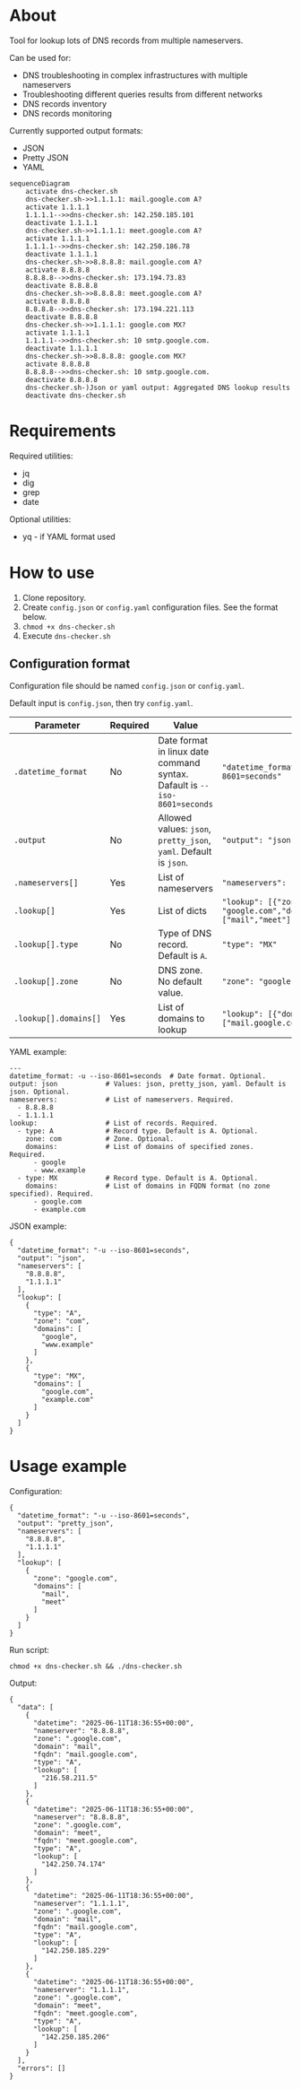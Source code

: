 # About

Tool for lookup lots of DNS records from multiple nameservers.

Can be used for:
- DNS troubleshooting in complex infrastructures with multiple nameservers
- Troubleshooting different queries results from different networks
- DNS records inventory
- DNS records monitoring

Currently supported output formats:
- JSON
- Pretty JSON
- YAML

```mermaid
sequenceDiagram
    activate dns-checker.sh
    dns-checker.sh->>1.1.1.1: mail.google.com A?
    activate 1.1.1.1
    1.1.1.1-->>dns-checker.sh: 142.250.185.101
    deactivate 1.1.1.1
    dns-checker.sh->>1.1.1.1: meet.google.com A?
    activate 1.1.1.1
    1.1.1.1-->>dns-checker.sh: 142.250.186.78
    deactivate 1.1.1.1
    dns-checker.sh->>8.8.8.8: mail.google.com A?
    activate 8.8.8.8
    8.8.8.8-->>dns-checker.sh: 173.194.73.83
    deactivate 8.8.8.8
    dns-checker.sh->>8.8.8.8: meet.google.com A?
    activate 8.8.8.8
    8.8.8.8-->>dns-checker.sh: 173.194.221.113
    deactivate 8.8.8.8
    dns-checker.sh->>1.1.1.1: google.com MX?
    activate 1.1.1.1
    1.1.1.1-->>dns-checker.sh: 10 smtp.google.com.
    deactivate 1.1.1.1
    dns-checker.sh->>8.8.8.8: google.com MX?
    activate 8.8.8.8
    8.8.8.8-->>dns-checker.sh: 10 smtp.google.com.
    deactivate 8.8.8.8
    dns-checker.sh-)Json or yaml output: Aggregated DNS lookup results
    deactivate dns-checker.sh
```

# Requirements

Required utilities:
- jq
- dig
- grep
- date

Optional utilities:
- yq - if YAML format used

# How to use

1. Clone repository.
2. Create `config.json` or `config.yaml` configuration files. See the format below.
3. `chmod +x dns-checker.sh`
4. Execute `dns-checker.sh`

## Configuration format

Configuration file should be named `config.json` or `config.yaml`.

Default input is `config.json`, then try `config.yaml`.

| Parameter | Required | Value | Exaple |
| - | - | - | - |
| `.datetime_format` | No | Date format in linux date command syntax. Dafault is `--iso-8601=seconds` | `"datetime_format": "-u --iso-8601=seconds"` |
| `.output` | No | Allowed values: `json`, `pretty_json`, `yaml`. Default is `json`. | `"output": "json"` |
| `.nameservers[]` | Yes | List of nameservers | `"nameservers": ["8.8.8.8","1.1.1.1"]` |
| `.lookup[]` | Yes | List of dicts | `"lookup": [{"zone": "google.com","domains": ["mail","meet"]}]` |
| `.lookup[].type` | No | Type of DNS record. Default is `A`. | `"type": "MX"` |
| `.lookup[].zone` | No | DNS zone. No default value. | `"zone": "google.com"` |
| `.lookup[].domains[]` | Yes | List of domains to lookup | `"lookup": [{"domains": ["mail.google.com","meet.google.com"]}]` |

YAML example:
```
---
datetime_format: -u --iso-8601=seconds  # Date format. Optional.
output: json            # Values: json, pretty_json, yaml. Default is json. Optional. 
nameservers:            # List of nameservers. Required.
  - 8.8.8.8
  - 1.1.1.1
lookup:                 # List of records. Required.
  - type: A             # Record type. Default is A. Optional.
    zone: com           # Zone. Optional.
    domains:            # List of domains of specified zones. Required.
      - google
      - www.example
  - type: MX            # Record type. Default is A. Optional.
    domains:            # List of domains in FQDN format (no zone specified). Required.
      - google.com
      - example.com
```

JSON example:
```
{
  "datetime_format": "-u --iso-8601=seconds",
  "output": "json",
  "nameservers": [
    "8.8.8.8",
    "1.1.1.1"
  ],
  "lookup": [
    {
      "type": "A",
      "zone": "com",
      "domains": [
        "google",
        "www.example"
      ]
    },
    {
      "type": "MX",
      "domains": [
        "google.com",
        "example.com"
      ]
    }
  ]
}
```

# Usage example

Configuration:
```
{
  "datetime_format": "-u --iso-8601=seconds",
  "output": "pretty_json",
  "nameservers": [
    "8.8.8.8",
    "1.1.1.1"
  ],
  "lookup": [
    {
      "zone": "google.com",
      "domains": [
        "mail",
        "meet"
      ]
    }
  ]
}
```

Run script:
```
chmod +x dns-checker.sh && ./dns-checker.sh
```

Output:
```
{
  "data": [
    {
      "datetime": "2025-06-11T18:36:55+00:00",
      "nameserver": "8.8.8.8",
      "zone": ".google.com",
      "domain": "mail",
      "fqdn": "mail.google.com",
      "type": "A",
      "lookup": [
        "216.58.211.5"
      ]
    },
    {
      "datetime": "2025-06-11T18:36:55+00:00",
      "nameserver": "8.8.8.8",
      "zone": ".google.com",
      "domain": "meet",
      "fqdn": "meet.google.com",
      "type": "A",
      "lookup": [
        "142.250.74.174"
      ]
    },
    {
      "datetime": "2025-06-11T18:36:55+00:00",
      "nameserver": "1.1.1.1",
      "zone": ".google.com",
      "domain": "mail",
      "fqdn": "mail.google.com",
      "type": "A",
      "lookup": [
        "142.250.185.229"
      ]
    },
    {
      "datetime": "2025-06-11T18:36:55+00:00",
      "nameserver": "1.1.1.1",
      "zone": ".google.com",
      "domain": "meet",
      "fqdn": "meet.google.com",
      "type": "A",
      "lookup": [
        "142.250.185.206"
      ]
    }
  ],
  "errors": []
}
```
